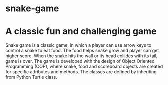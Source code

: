 # snake-game
# A classic fun and challenging game
Snake game is a classic game, in which a player can use arrow keys to control a snake to eat food. The food helps snake grow and player can get higher score.
When the snake hits the wall or its head collides with its tail, game is over. The game is developed with the design of Object Oriented Programming (OOP),
where snake, food and scoreboard objects are created for specific attributes and methods. The classes are defined by inheriting from Python Turtle class.    
